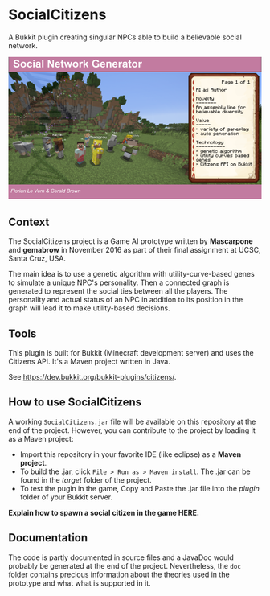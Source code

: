 # SocialCitizens
A Bukkit plugin creating singular NPCs able to build a believable social network.

![Proposal Slide](https://github.com/Mascarpone/SocialCitizens/blob/master/doc/Proposal%20slide.png)

## Context
The SocialCitizens project is a Game AI prototype written by **Mascarpone** and **gemabrow** in November 2016 as part of their final assignment at UCSC, Santa Cruz, USA.

The main idea is to use a genetic algorithm with utility-curve-based genes to simulate a unique NPC's personality. Then a connected graph is generated to represent the social ties between all the players. The  personality and actual status of an NPC in addition to its position in the graph will lead it to make utility-based decisions.

## Tools
This plugin is built for Bukkit (Minecraft development server) and uses the Citizens API. It's a Maven project written in Java.

See https://dev.bukkit.org/bukkit-plugins/citizens/.

## How to use SocialCitizens
A working `SocialCitizens.jar` file will be available on this repository at the end of the project. 
However, you can contribute to the project by loading it as a Maven project:

- Import this repository in your favorite IDE (like eclipse) as a **Maven project**.
- To build the .jar, click `File > Run as > Maven install`. The .jar can be found in the _target_ folder of the project.
- To test the pugin in the game, Copy and Paste the .jar file into the _plugin_ folder of your Bukkit server.

**Explain how to spawn a social citizen in the game HERE.**

## Documentation
The code is partly documented in source files and a JavaDoc would probably be generated at the end of the project.
Nevertheless, the `doc` folder contains precious information about the theories used in the prototype and what what is supported in it.
